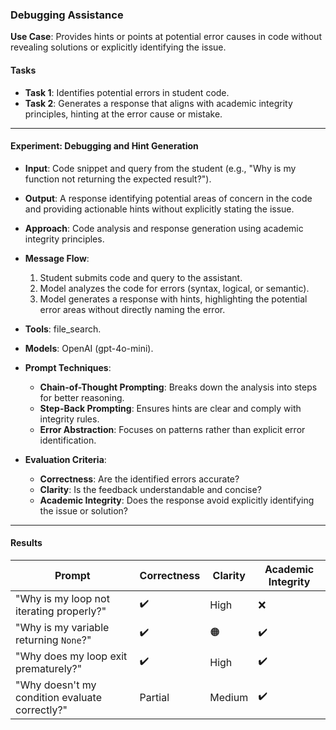 ### **Debugging Assistance**  
**Use Case**: Provides hints or points at potential error causes in code without revealing solutions or explicitly identifying the issue.  

#### **Tasks**  
- **Task 1**: Identifies potential errors in student code.  
- **Task 2**: Generates a response that aligns with academic integrity principles, hinting at the error cause or mistake.  

---

#### **Experiment: Debugging and Hint Generation**  

- **Input**: Code snippet and query from the student (e.g., "Why is my function not returning the expected result?").  
- **Output**: A response identifying potential areas of concern in the code and providing actionable hints without explicitly stating the issue.  
- **Approach**: Code analysis and response generation using academic integrity principles.  
- **Message Flow**:  
  1. Student submits code and query to the assistant.  
  2. Model analyzes the code for errors (syntax, logical, or semantic).  
  3. Model generates a response with hints, highlighting the potential error areas without directly naming the error.  

- **Tools**: file_search.  
- **Models**: OpenAI (gpt-4o-mini).  
- **Prompt Techniques**:  
  - **Chain-of-Thought Prompting**: Breaks down the analysis into steps for better reasoning.  
  - **Step-Back Prompting**: Ensures hints are clear and comply with integrity rules.  
  - **Error Abstraction**: Focuses on patterns rather than explicit error identification.  

- **Evaluation Criteria**:  
  - **Correctness**: Are the identified errors accurate?  
  - **Clarity**: Is the feedback understandable and concise?  
  - **Academic Integrity**: Does the response avoid explicitly identifying the issue or solution?  

---

#### **Results**  

| **Prompt**                            | **Correctness** | **Clarity** | **Academic Integrity** |  
|---------------------------------------|-----------------|-------------|-------------------------|  
| "Why is my loop not iterating properly?" | ✔️               | High        | ❌                      |  
| "Why is my variable returning `None`?"   | ✔️               | 🟠      | ✔️                      |  
| "Why does my loop exit prematurely?"    | ✔️               | High        | ✔️                      |  
| "Why doesn't my condition evaluate correctly?" | Partial          | Medium      | ✔️                      |  
